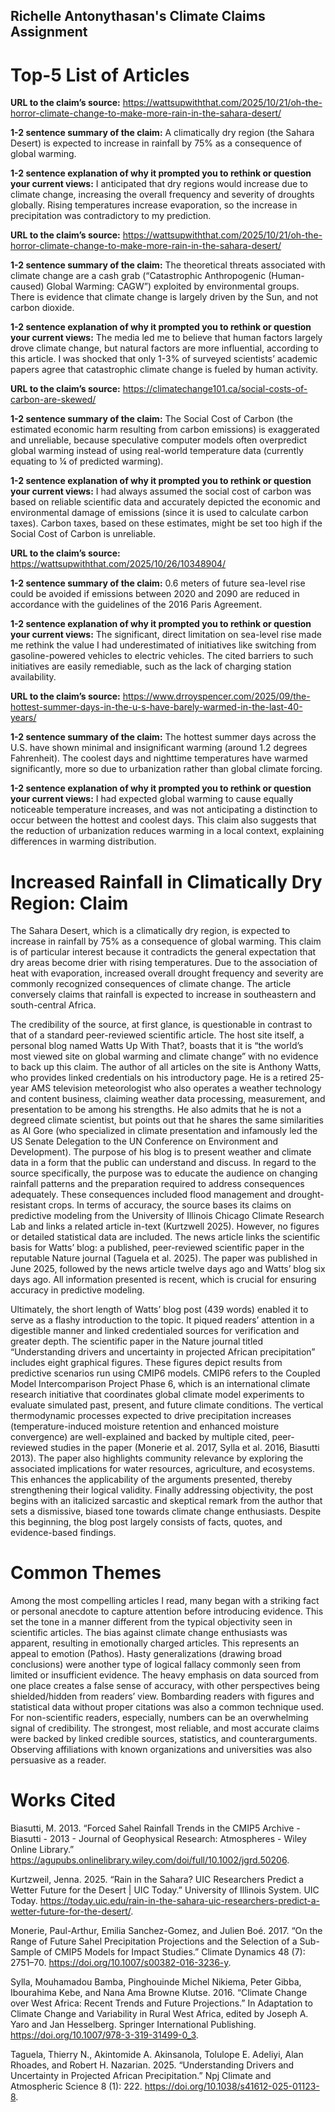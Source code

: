 ## Richelle Antonythasan's Climate Claims Assignment

# Top-5 List of Articles
**URL to the claim’s source:** https://wattsupwiththat.com/2025/10/21/oh-the-horror-climate-change-to-make-more-rain-in-the-sahara-desert/

**1-2 sentence summary of the claim:** A climatically dry region (the Sahara Desert) is expected to increase in rainfall by 75% as a consequence of global warming.

**1-2 sentence explanation of why it prompted you to rethink or question your current views:** I anticipated that dry regions would increase due to climate change, increasing the overall frequency and severity of droughts globally. Rising temperatures increase evaporation, so the increase in precipitation was contradictory to my prediction.

**URL to the claim’s source:** https://wattsupwiththat.com/2025/10/21/oh-the-horror-climate-change-to-make-more-rain-in-the-sahara-desert/

**1-2 sentence summary of the claim:** The theoretical threats associated with climate change are a cash grab (“Catastrophic Anthropogenic (Human-caused) Global Warming: CAGW”) exploited by environmental groups. There is evidence that climate change is largely driven by the Sun, and not carbon dioxide. 

**1-2 sentence explanation of why it prompted you to rethink or question your current views:** The media led me to believe that human factors largely drove climate change, but natural factors are more influential, according to this article. I was shocked that only 1-3% of surveyed scientists’ academic papers agree that catastrophic climate change is fueled by human activity.

**URL to the claim’s source:** https://climatechange101.ca/social-costs-of-carbon-are-skewed/

**1-2 sentence summary of the claim:** The Social Cost of Carbon (the estimated economic harm resulting from carbon emissions) is exaggerated and unreliable, because speculative computer models often overpredict global warming instead of using real-world temperature data (currently equating to ¼ of predicted warming).

**1-2 sentence explanation of why it prompted you to rethink or question your current views:** I had always assumed the social cost of carbon was based on reliable scientific data and accurately depicted the economic and environmental damage of emissions (since it is used to calculate carbon taxes). Carbon taxes, based on these estimates, might be set too high if the Social Cost of Carbon is unreliable. 

**URL to the claim’s source:** https://wattsupwiththat.com/2025/10/26/10348904/

**1-2 sentence summary of the claim:** 0.6 meters of future sea-level rise could be avoided if emissions between 2020 and 2090 are reduced in accordance with the guidelines of the 2016 Paris Agreement.

**1-2 sentence explanation of why it prompted you to rethink or question your current views:** The significant, direct limitation on sea-level rise made me rethink the value I had underestimated of initiatives like switching from gasoline-powered vehicles to electric vehicles. The cited barriers to such initiatives are easily remediable, such as the lack of charging station availability.

**URL to the claim’s source:** https://www.drroyspencer.com/2025/09/the-hottest-summer-days-in-the-u-s-have-barely-warmed-in-the-last-40-years/

**1-2 sentence summary of the claim:** The hottest summer days across the U.S. have shown minimal and insignificant warming (around 1.2 degrees Fahrenheit). The coolest days and nighttime temperatures have warmed significantly, more so due to urbanization rather than global climate forcing.

**1-2 sentence explanation of why it prompted you to rethink or question your current views:** I had expected global warming to cause equally noticeable temperature increases, and was not anticipating a distinction to occur between the hottest and coolest days. This claim also suggests that the reduction of urbanization reduces warming in a local context, explaining differences in warming distribution.

# Increased Rainfall in Climatically Dry Region: Claim
The Sahara Desert, which is a climatically dry region, is expected to increase in rainfall by 75% as a consequence of global warming. This claim is of particular interest because it contradicts the general expectation that dry areas become drier with rising temperatures. Due to the association of heat with evaporation, increased overall drought frequency and severity are commonly recognized consequences of climate change. The article conversely claims that rainfall is expected to increase in southeastern and south-central Africa. 

The credibility of the source, at first glance, is questionable in contrast to that of a standard peer-reviewed scientific article. The host site itself, a personal blog named Watts Up With That?, boasts that it is “the world’s most viewed site on global warming and climate change” with no evidence to back up this claim. The author of all articles on the site is Anthony Watts, who provides linked credentials on his introductory page. He is a retired 25-year AMS television meteorologist who also operates a weather technology and content business, claiming weather data processing, measurement, and presentation to be among his strengths. He also admits that he is not a degreed climate scientist, but points out that he shares the same similarities as Al Gore (who specialized in climate presentation and infamously led the US Senate Delegation to the UN Conference on Environment and Development). The purpose of his blog is to present weather and climate data in a form that the public can understand and discuss. In regard to the source specifically, the purpose was to educate the audience on changing rainfall patterns and the preparation required to address consequences adequately. These consequences included flood management and drought-resistant crops. In terms of accuracy, the source bases its claims on predictive modeling from the University of Illinois Chicago Climate Research Lab and links a related article in-text (Kurtzwell 2025). However, no figures or detailed statistical data are included. The news article links the scientific basis for Watts’ blog: a published, peer-reviewed scientific paper in the reputable Nature journal (Taguela et al. 2025). The paper was published in June 2025, followed by the news article twelve days ago and Watts’ blog six days ago. All information presented is recent, which is crucial for ensuring accuracy in predictive modeling. 

Ultimately, the short length of Watts’ blog post (439 words) enabled it to serve as a flashy introduction to the topic. It piqued readers’ attention in a digestible manner and linked credentialed sources for verification and greater depth. The scientific paper in the Nature journal titled “Understanding drivers and uncertainty in projected African precipitation” includes eight graphical figures. These figures depict results from predictive scenarios run using CMIP6 models. CMIP6 refers to the Coupled Model Intercomparison Project Phase 6, which is an international climate research initiative that coordinates global climate model experiments to evaluate simulated past, present, and future climate conditions. The vertical thermodynamic processes expected to drive precipitation increases (temperature-induced moisture retention and enhanced moisture convergence) are well-explained and backed by multiple cited, peer-reviewed studies in the paper (Monerie et al. 2017, Sylla et al. 2016, Biasutti 2013). The paper also highlights community relevance by exploring the associated implications for water resources, agriculture, and ecosystems. This enhances the applicability of the arguments presented, thereby strengthening their logical validity. Finally addressing objectivity, the post begins with an italicized sarcastic and skeptical remark from the author that sets a dismissive, biased tone towards climate change enthusiasts. Despite this beginning, the blog post largely consists of facts, quotes, and evidence-based findings.

# Common Themes

Among the most compelling articles I read, many began with a striking fact or personal anecdote to capture attention before introducing evidence. This set the tone in a manner different from the typical objectivity seen in scientific articles. The bias against climate change enthusiasts was apparent, resulting in emotionally charged articles. This represents an appeal to emotion (Pathos). Hasty generalizations (drawing broad conclusions) were another type of logical fallacy commonly seen from limited or insufficient evidence. The heavy emphasis on data sourced from one place creates a false sense of accuracy, with other perspectives being shielded/hidden from readers’ view. Bombarding readers with figures and statistical data without proper citations was also a common technique used. For non-scientific readers, especially, numbers can be an overwhelming signal of credibility. The strongest, most reliable, and most accurate claims were backed by linked credible sources, statistics, and counterarguments. Observing affiliations with known organizations and universities was also persuasive as a reader. 

# Works Cited

Biasutti, M. 2013. “Forced Sahel Rainfall Trends in the CMIP5 Archive - Biasutti - 2013 - Journal of Geophysical Research: Atmospheres - Wiley Online Library.” https://agupubs.onlinelibrary.wiley.com/doi/full/10.1002/jgrd.50206.

Kurtzweil, Jenna. 2025. “Rain in the Sahara? UIC Researchers Predict a Wetter Future for the 
Desert | UIC Today.” University of Illinois System. UIC Today. https://today.uic.edu/rain-in-the-sahara-uic-researchers-predict-a-wetter-future-for-the-desert/.

Monerie, Paul-Arthur, Emilia Sanchez-Gomez, and Julien Boé. 2017. “On the Range of Future Sahel Precipitation Projections and the Selection of a Sub-Sample of CMIP5 Models for Impact Studies.” Climate Dynamics 48 (7): 2751–70. https://doi.org/10.1007/s00382-016-3236-y.

Sylla, Mouhamadou Bamba, Pinghouinde Michel Nikiema, Peter Gibba, Ibourahima Kebe, and Nana Ama Browne Klutse. 2016. “Climate Change over West Africa: Recent Trends and 
Future Projections.” In Adaptation to Climate Change and Variability in Rural West Africa, edited by Joseph A. Yaro and Jan Hesselberg. Springer International Publishing. https://doi.org/10.1007/978-3-319-31499-0_3.

Taguela, Thierry N., Akintomide A. Akinsanola, Tolulope E. Adeliyi, Alan Rhoades, and Robert H. Nazarian. 2025. “Understanding Drivers and Uncertainty in Projected African 
Precipitation.” Npj Climate and Atmospheric Science 8 (1): 222. https://doi.org/10.1038/s41612-025-01123-8.
